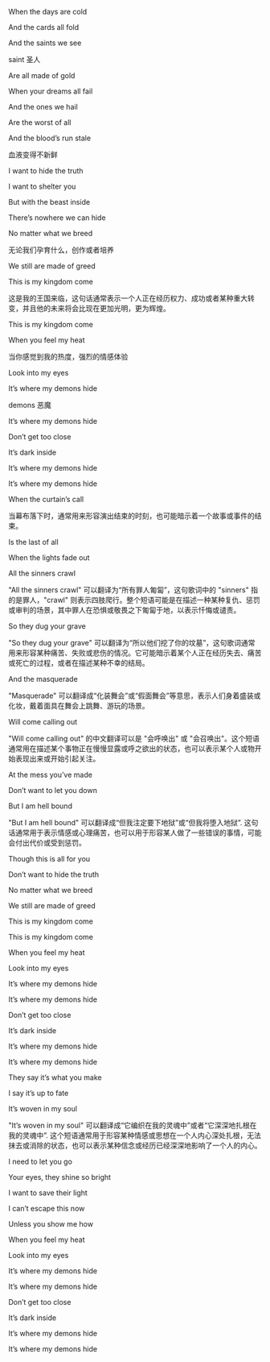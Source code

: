 When the days are cold

And the cards all fold

And the saints we see

saint 圣人

Are all made of gold

When your dreams all fail

And the ones we hail

Are the worst of all

And the blood’s run stale

血液变得不新鲜

I want to hide the truth

I want to shelter you

But with the beast inside

There’s nowhere we can hide

No matter what we breed

无论我们孕育什么，创作或者培养

We still are made of greed

This is my kingdom come

这是我的王国来临，这句话通常表示一个人正在经历权力、成功或者某种重大转变，并且他的未来将会比现在更加光明，更为辉煌。

This is my kingdom come

When you feel my heat

当你感觉到我的热度，强烈的情感体验

Look into my eyes

It’s where my demons hide

demons 恶魔

It’s where my demons hide

Don’t get too close

It’s dark inside

It’s where my demons hide

It’s where my demons hide

When the curtain’s call

当幕布落下时，通常用来形容演出结束的时刻，也可能暗示着一个故事或事件的结束。

Is the last of all

When the lights fade out

All the sinners crawl

"All the sinners crawl" 可以翻译为“所有罪人匍匐”，这句歌词中的 "sinners" 指的是罪人，"crawl" 则表示四肢爬行。整个短语可能是在描述一种某种复仇、惩罚或审判的场景，其中罪人在恐惧或敬畏之下匍匐于地，以表示忏悔或谴责。

So they dug your grave

"So they dug your grave" 可以翻译为“所以他们挖了你的坟墓”，这句歌词通常用来形容某种痛苦、失败或悲伤的情况。它可能暗示着某个人正在经历失去、痛苦或死亡的过程，或者在描述某种不幸的结局。

And the masquerade

"Masquerade" 可以翻译成“化装舞会”或“假面舞会”等意思，表示人们身着盛装或化妆，戴着面具在舞会上跳舞、游玩的场景。

Will come calling out

"Will come calling out" 的中文翻译可以是 "会呼唤出" 或 "会召唤出"。这个短语通常用在描述某个事物正在慢慢显露或呼之欲出的状态，也可以表示某个人或物开始表现出来或开始引起关注。

At the mess you’ve made

Don’t want to let you down

But I am hell bound

"But I am hell bound" 可以翻译成“但我注定要下地狱”或“但我将堕入地狱”. 这句话通常用于表示情感或心理痛苦，也可以用于形容某人做了一些错误的事情，可能会付出代价或受到惩罚。

Though this is all for you

Don’t want to hide the truth

No matter what we breed

We still are made of greed

This is my kingdom come

This is my kingdom come

When you feel my heat

Look into my eyes

It’s where my demons hide

It’s where my demons hide

Don’t get too close

It’s dark inside

It’s where my demons hide

It’s where my demons hide

They say it’s what you make

I say it’s up to fate

It’s woven in my soul

"It’s woven in my soul" 可以翻译成“它编织在我的灵魂中”或者“它深深地扎根在我的灵魂中”. 这个短语通常用于形容某种情感或思想在一个人内心深处扎根，无法抹去或消除的状态，也可以表示某种信念或经历已经深深地影响了一个人的内心。

I need to let you go

Your eyes, they shine so bright

I want to save their light

I can’t escape this now

Unless you show me how

When you feel my heat

Look into my eyes

It’s where my demons hide

It’s where my demons hide

Don’t get too close

It’s dark inside

It’s where my demons hide

It’s where my demons hide

